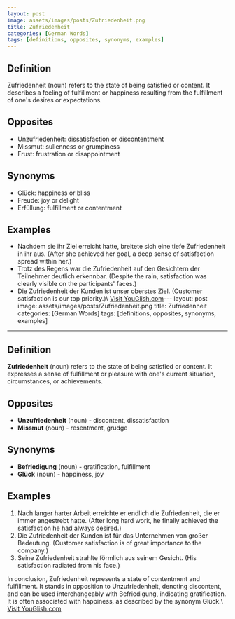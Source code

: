 ```yaml
---
layout: post
image: assets/images/posts/Zufriedenheit.png
title: Zufriedenheit
categories: [German Words]
tags: [definitions, opposites, synonyms, examples]
---
```


## Definition
Zufriedenheit (noun) refers to the state of being satisfied or content. It describes a feeling of fulfillment or happiness resulting from the fulfillment of one's desires or expectations.

## Opposites
- Unzufriedenheit: dissatisfaction or discontentment
- Missmut: sullenness or grumpiness
- Frust: frustration or disappointment

## Synonyms
- Glück: happiness or bliss
- Freude: joy or delight
- Erfüllung: fulfillment or contentment

## Examples
- Nachdem sie ihr Ziel erreicht hatte, breitete sich eine tiefe Zufriedenheit in ihr aus. (After she achieved her goal, a deep sense of satisfaction spread within her.)
- Trotz des Regens war die Zufriedenheit auf den Gesichtern der Teilnehmer deutlich erkennbar. (Despite the rain, satisfaction was clearly visible on the participants' faces.)
- Die Zufriedenheit der Kunden ist unser oberstes Ziel. (Customer satisfaction is our top priority.)\ <a id="yg-widget-0" class="youglish-widget" data-query="Zufriedenheit" data-lang="german" data-components="8412" data-auto-start="0" data-bkg-color="theme_light" data-title="How%20to%20pronounce%20Zufriedenheit%20in%20German"  rel="nofollow" href="https://youglish.com">Visit YouGlish.com</a><script async src="https://youglish.com/public/emb/widget.js" charset="utf-8"></script>---
layout: post
image: assets/images/posts/Zufriedenheit.png
title: Zufriedenheit
categories: [German Words]
tags: [definitions, opposites, synonyms, examples]

---

## Definition

**Zufriedenheit** (noun) refers to the state of being satisfied or content. It expresses a sense of fulfillment or pleasure with one's current situation, circumstances, or achievements. 

## Opposites

- **Unzufriedenheit** (noun) - discontent, dissatisfaction
- **Missmut** (noun) - resentment, grudge

## Synonyms

- **Befriedigung** (noun) - gratification, fulfillment
- **Glück** (noun) - happiness, joy

## Examples

1. Nach langer harter Arbeit erreichte er endlich die Zufriedenheit, die er immer angestrebt hatte. (After long hard work, he finally achieved the satisfaction he had always desired.)
2. Die Zufriedenheit der Kunden ist für das Unternehmen von großer Bedeutung. (Customer satisfaction is of great importance to the company.)
3. Seine Zufriedenheit strahlte förmlich aus seinem Gesicht. (His satisfaction radiated from his face.)

In conclusion, Zufriedenheit represents a state of contentment and fulfillment. It stands in opposition to Unzufriedenheit, denoting discontent, and can be used interchangeably with Befriedigung, indicating gratification. It is often associated with happiness, as described by the synonym Glück.\ <a id="yg-widget-0" class="youglish-widget" data-query="Zufriedenheit" data-lang="german" data-components="8412" data-auto-start="0" data-bkg-color="theme_light" data-title="How%20to%20pronounce%20Zufriedenheit%20in%20German"  rel="nofollow" href="https://youglish.com">Visit YouGlish.com</a><script async src="https://youglish.com/public/emb/widget.js" charset="utf-8"></script>